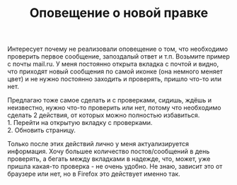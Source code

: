﻿---
title: "Оповещение о новой правке"
se.owner.user_id: 324406
se.owner.display_name: "Blacit"
se.owner.link: "https://ru.meta.stackoverflow.com/users/324406/blacit"
se.link: "https://ru.meta.stackoverflow.com/questions/10219/%d0%9e%d0%bf%d0%be%d0%b2%d0%b5%d1%89%d0%b5%d0%bd%d0%b8%d0%b5-%d0%be-%d0%bd%d0%be%d0%b2%d0%be%d0%b9-%d0%bf%d1%80%d0%b0%d0%b2%d0%ba%d0%b5"
se.question_id: 10219
se.post_type: question
---
<p>Интересует почему не реализовали оповещение о том, что необходимо проверить первое сообщение, запоздалый ответ и т.п. Возьмите пример с почты mail.ru. У меня постоянно открыта вкладка с почтой и видно, что приходят новый сообщения по самой иконке (она немного меняет цвет) и не нужно постоянно заходить и проверять, пришло что-то или нет.</p>

<p>Предлагаю тоже самое сделать и с проверками, сидишь, ждёшь и неизвестно, нужно что-то проверить или нет, потому что необходимо сделать 2 действия, от которых можно полностью избавиться.<br>
1. Перейти на открытую вкладку с проверками.<br>
2. Обновить страницу.</p>

<p>Только после этих действий лично у меня актуализируется информация. Хочу большее количество постов/сообщений в день проверять, а бегать между вкладками в надежде, что, может, уже пришла какая-то проверка - не очень удобно. Не знаю, зависит это от браузере или нет, но в Firefox это действует именно так.</p>
